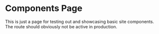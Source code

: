 # Components Page
This is just a page for testing out and showcasing basic site components. The route should obviously not be active in production.
